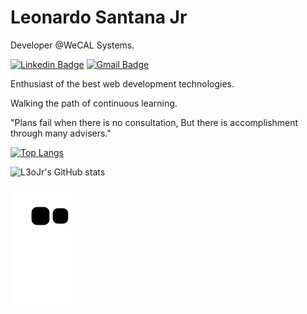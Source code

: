 # Leonardo Santana Jr

Developer @WeCAL Systems.

<!-- [![Twitter Badge](https://img.shields.io/badge/-@LeoJunior86-0a426d?style=flat-square&labelColor=0a426d&logo=twitter&logoColor=white&link=https://twitter.com/LeoJunior86)](https://twitter.com/LeoJunior86) -->
[![Linkedin Badge](https://img.shields.io/badge/-Leonardo%20Santana-0a426d?style=flat-square&logo=Linkedin&logoColor=white&link=https://www.linkedin.com/in/leonardo-santana-jr-a49a49184/)](https://www.linkedin.com/in/leonardo-santana-jr-a49a49184/) 
[![Gmail Badge](https://img.shields.io/badge/-leojuniortj@gmail.com-0a426d?style=flat-square&logo=Gmail&logoColor=white&link=mailto:leojuniortj@gmail.com)](mailto:leojuniortj@gmail.com)

Enthusiast of the best web development technologies.

Walking the path of continuous learning.

"Plans fail when there is no consultation, But there is accomplishment through many advisers."

[![Top Langs](https://github-readme-stats.vercel.app/api/top-langs/?username=L3oJr&layout=compact&theme=dark)](https://github.com/anuraghazra/github-readme-stats)

![L3oJr's GitHub stats](https://github-readme-stats.vercel.app/api?username=L3oJr&show_icons=true&theme=dark)

![snake gif](https://github.com/L3oJr/L3oJr/blob/output/github-contribution-grid-snake.svg)
